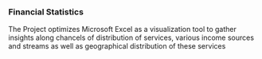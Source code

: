 

### Financial Statistics
The Project optimizes Microsoft Excel as a visualization tool to gather insights
along chancels of distribution of services, various income sources and streams as well as
geographical distribution of these services
